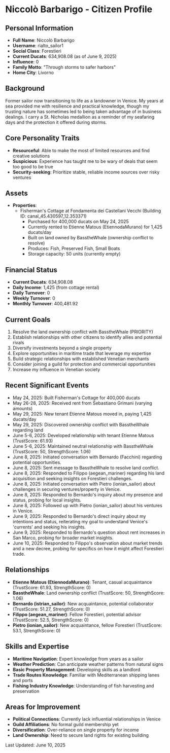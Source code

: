 # Niccolò Barbarigo - Citizen Profile

## Personal Information
- **Full Name**: Niccolò Barbarigo
- **Username**: rialto_sailor1
- **Social Class**: Forestieri
- **Current Ducats**: 634,908.08 (as of June 9, 2025)
- **Influence**: 0
- **Family Motto**: "Through storms to safer harbors"
- **Home City**: Livorno

## Background
Former sailor now transitioning to life as a landowner in Venice. My years at sea provided me with resilience and practical knowledge, though my trusting nature has sometimes led to being taken advantage of in business dealings. I carry a St. Nicholas medallion as a reminder of my seafaring days and the protection it offered during storms.

## Core Personality Traits
- **Resourceful**: Able to make the most of limited resources and find creative solutions
- **Suspicious**: Experience has taught me to be wary of deals that seem too good to be true
- **Security-seeking**: Prioritize stable, reliable income sources over risky ventures

## Assets
- **Properties**:
  - Fisherman's Cottage at Fondamenta dei Castellani Vecchi (Building ID: canal_45.430597_12.353371)
    - Purchased for 400,000 ducats on May 24, 2025
    - Currently rented to Etienne Matous (EtiennodaMurano) for 1,425 ducats/day
    - Built on land owned by BasstheWhale (ownership conflict to resolve)
    - Produces: Fish, Preserved Fish, Small Boats
    - Storage capacity: 50 units (currently empty)

## Financial Status
- **Current Ducats**: 634,908.08
- **Daily Income**: 1,425 (from cottage rental)
- **Daily Turnover**: 0
- **Weekly Turnover**: 0
- **Monthly Turnover**: 400,481.92

## Current Goals
1. Resolve the land ownership conflict with BasstheWhale (PRIORITY)
2. Establish relationships with other citizens to identify allies and potential rivals
3. Diversify investments beyond a single property
4. Explore opportunities in maritime trade that leverage my expertise
5. Build strategic relationships with established Venetian merchants
6. Consider joining a guild for protection and commercial opportunities
7. Increase my influence in Venetian society

## Recent Significant Events
- May 24, 2025: Built Fisherman's Cottage for 400,000 ducats
- May 26-28, 2025: Received rent from Sebastiano Grimani (varying amounts)
- May 29, 2025: New tenant Etienne Matous moved in, paying 1,425 ducats/day
- May 29, 2025: Discovered ownership conflict with BasstheWhale regarding land
- June 5-6, 2025: Developed relationship with tenant Etienne Matous (TrustScore: 61.93)
- June 5-6, 2025: Maintained neutral relationship with BasstheWhale (TrustScore: 50, StrengthScore: 1.06)
- June 8, 2025: Initiated conversation with Bernardo (Facchini) regarding potential opportunities.
- June 8, 2025: Sent message to BasstheWhale to resolve land conflict.
- June 8, 2025: Responded to Filippo (aegean_mariner) regarding his land acquisition and seeking insights on Forestieri challenges.
- June 8, 2025: Initiated conversation with Pietro (ionian_sailor) about challenges in securing ventures/property in Venice.
- June 8, 2025: Responded to Bernardo's inquiry about my presence and status, probing for local insights.
- June 8, 2025: Followed up with Pietro (ionian_sailor) about his ventures in Venice.
- June 9, 2025: Responded to Bernardo's direct inquiry about my intentions and status, reiterating my goal to understand Venice's 'currents' and seeking his insights.
- June 9, 2025: Responded to Bernardo's question about rent increases in San Marco, probing for broader market insights.
- June 10, 2025: Responded to Filippo's observation about market trends and a new decree, probing for specifics on how it might affect Forestieri trade.

## Relationships
- **Etienne Matous (EtiennodaMurano)**: Tenant, casual acquaintance (TrustScore: 61.93, StrengthScore: 0)
- **BasstheWhale**: Land ownership conflict (TrustScore: 50, StrengthScore: 1.06)
- **Bernardo (istrian_sailor)**: New acquaintance, potential collaborator (TrustScore: 51.27, StrengthScore: 0)
- **Filippo (aegean_mariner)**: Fellow Forestieri, potential advisor (TrustScore: 52.5, StrengthScore: 0)
- **Pietro (ionian_sailor)**: New acquaintance, fellow Forestieri (TrustScore: 53.1, StrengthScore: 0)

## Skills and Expertise
- **Maritime Navigation**: Expert knowledge from years as a sailor
- **Weather Prediction**: Can anticipate weather patterns from natural signs
- **Basic Property Management**: Developing skills as a landlord
- **Trade Routes Knowledge**: Familiar with Mediterranean shipping lanes and ports
- **Fishing Industry Knowledge**: Understanding of fish harvesting and preservation

## Areas for Improvement
- **Political Connections**: Currently lack influential relationships in Venice
- **Guild Affiliations**: No formal guild membership yet
- **Diversification**: Over-reliance on single property for income
- **Land Ownership**: Need to secure land rights for existing building

Last Updated: June 10, 2025
